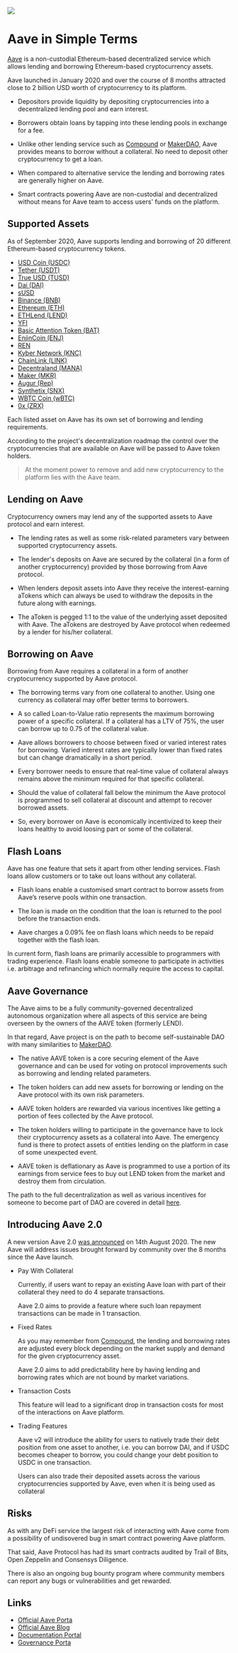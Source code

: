 ![](images/aave-Main-l.png)

# Aave in Simple Terms

[Aave](https://app.aave.com/) is a non-custodial Ethereum-based decentralized service which allows lending and borrowing Ethereum-based cryptocurrency assets. 

Aave launched in January 2020 and over the course of 8 months attracted close to 2 billion USD worth of cryptocurrency to its platform. 

- Depositors provide liquidity by depositing cryptocurrencies into a decentralized lending pool and earn interest. 

- Borrowers obtain loans by tapping into these lending pools in exchange for a fee.

- Unlike other lending service such as [Compound](/guides/token_guides/compound.md) or [MakerDAO](/guides/token_guides/makerdao.md), Aave provides means to borrow without a collateral. No need to deposit other cryptocurrency to get a loan.

- When compared to alternative service the lending and borrowing rates are generally higher on Aave.

- Smart contracts powering Aave are non-custodial and decentralized without means for Aave team to access users' funds on the platform.

## Supported Assets

As of September 2020, Aave supports lending and borrowing of 20 different Ethereum-based cryptocurrency tokens.

- [USD Coin (USDC)](https://app.aave.com/reserve-overview/USDC?pool=Aave)
- [Tether (USDT)](https://app.aave.com/reserve-overview/USDT?pool=Aave)
- [True USD (TUSD)](https://app.aave.com/reserve-overview/TUSD?pool=Aave)
- [Dai (DAI)](https://app.aave.com/reserve-overview/DAI?pool=Aave)
- [sUSD](https://app.aave.com/reserve-overview/SUSD?pool=Aave)
- [Binance (BNB)](https://app.aave.com/reserve-overview/BUSD?pool=Aave)
- [Ethereum (ETH)](https://app.aave.com/reserve-overview/ETH?pool=Aave)
- [ETHLend (LEND)](https://app.aave.com/reserve-overview/LEND?pool=Aave)
- [YFI](https://app.aave.com/reserve-overview/YFI?pool=Aave)
- [Basic Attention Token (BAT)](https://app.aave.com/reserve-overview/BAT?pool=Aave)
- [EnjinCoin (ENJ)](https://app.aave.com/reserve-overview/ENJ?pool=Aave)
- [REN](https://app.aave.com/reserve-overview/REN?pool=Aave)
- [Kyber Network (KNC)](https://app.aave.com/reserve-overview/KNC?pool=Aave)
- [ChainLink (LINK)](https://app.aave.com/reserve-overview/LINK?pool=Aave)
- [Decentraland (MANA)](https://app.aave.com/reserve-overview/MANA?pool=Aave)
- [Maker (MKR)](https://app.aave.com/reserve-overview/MKR?pool=Aave)
- [Augur (Rep)](https://app.aave.com/reserve-overview/REP?pool=Aave)
- [Synthetix (SNX)](https://app.aave.com/reserve-overview/SNX?pool=Aave)
- [WBTC Coin (wBTC)](https://app.aave.com/reserve-overview/WBTC?pool=Aave)
- [0x (ZRX)](https://app.aave.com/reserve-overview/ZRX?pool=Aave)

Each listed asset on Aave has its own set of borrowing and lending requirements.

According to the project's decentralization roadmap the control over the cryptocurrencies that are available on Aave will be passed to Aave token holders.

> At the moment power to remove and add new cryptocurrency to the platform lies with the Aave team. 

## Lending on Aave

Cryptocurrency owners may lend any of the supported assets to Aave protocol and earn interest. 

- The lending rates as well as some risk-related parameters vary between supported cryptocurrency assets. 

- The lender's deposits on Aave are secured by the collateral (in a form of another cryptocurrency) provided by those borrowing from Aave protocol.

- When lenders deposit assets into Aave they receive the interest-earning aTokens which can always be used to withdraw the deposits in the future along with earnings.

- The aToken is pegged 1:1 to the value of the underlying asset deposited with Aave. The aTokens are destroyed by Aave protocol when redeemed by a lender for his/her collateral. 

## Borrowing on Aave

Borrowing from Aave requires a collateral in a form of another cryptocurrency supported by Aave protocol.

- The borrowing terms vary from one collateral to another. Using one currency as collateral may offer better terms to borrowers. 

- A so called Loan-to-Value ratio represents the maximum borrowing power of a specific collateral. If a collateral has a LTV of 75%, the user can borrow up to 0.75 of the collateral value.

- Aave allows borrowers to choose between fixed or varied interest rates for borrowing. Varied interest rates are typically lower than fixed rates but can change dramatically in a short period.

- Every borrower needs to ensure that real-time value of collateral always remains above the minimum required for that specific collateral. 

- Should the value of collateral fall below the minimum the Aave protocol is programmed to sell collateral at discount and attempt to recover borrowed assets.

- So, every borrower on Aave is economically incentivized to keep their loans healthy to avoid loosing part or some of the collateral.

## Flash Loans

Aave has one feature that sets it apart from other lending services. Flash loans allow customers or to take out loans without any collateral. 

- Flash loans enable a customised smart contract to borrow assets from Aave’s reserve pools within one transaction. 

- The loan is made on the condition that the loan is returned to the pool before the transaction ends.

- Aave charges a 0.09% fee on flash loans which needs to be repaid together with the flash loan. 

In current form, flash loans are primarily accessible to programmers with trading experience. Flash loans enable someone to participate in activities i.e. arbitrage and refinancing which normally require the access to capital.

## Aave Governance

The Aave aims to be a fully community-governed decentralized autonomous organization where all aspects of this service are being overseen by the owners of the AAVE token (formerly LEND).

In that regard, Aave project is on the path to become self-sustainable DAO with many similarities to [MakerDAO](/guides/token_guides/makerdao.md). 

- The native AAVE token is a core securing element of the Aave governance and can be used for voting on protocol improvements such as borrowing and lending related parameters.

- The token holders can add new assets for borrowing or lending on the Aave protocol with its own risk parameters.

- AAVE token holders are rewarded via various incentives like getting a portion of fees collected by the Aave protocol.

- The token holders willing to participate in the governance have to lock their cryptocurrency assets as a collateral into Aave. The emergency fund is there to protect assets of entities lending on the platform in case of some unexpected event.

- AAVE token is deflationary as Aave is programmed to use a portion of its earnings from service fees to buy out LEND token from the market and destroy them from circulation.

The path to the full decentralization as well as various incentives for someone to become part of DAO are covered in detail [here](https://docs.aave.com/aavenomics/).

## Introducing Aave 2.0

A new version Aave 2.0 [was announced](https://medium.com/aave/aave-v2-the-seamless-finance-d52075d97a70) on 14th August 2020. The new Aave will address issues brought forward by community over the 8 months since the Aave launch.

- Pay With Collateral

    Currently, if users want to repay an existing Aave loan with part of their collateral they need to do 4 separate transactions. 
    
    Aave 2.0 aims to provide a feature where such loan repayment transactions can be made in 1 transaction.

- Fixed Rates

    As you may remember from [Compound](/guides/token_guides/compound.md), the lending and borrowing rates are adjusted every block depending on the market supply and demand for the given cryptocurrency asset.
    
    Aave 2.0 aims to add predictability here by having lending and borrowing rates which are not bound by market variations.
        
- Transaction Costs

    This feature will lead to a significant drop in transaction costs for most of the interactions on Aave platform.

- Trading Features

    Aave v2 will introduce the ability for users to natively trade their debt position from one asset to another, i.e. you can borrow DAI, and if USDC becomes cheaper to borrow, you could change your debt position to USDC in one transaction. 
    
    Users can also trade their deposited assets across the various cryptocurrencies supported by Aave, even when it is being used as collateral

## Risks

As with any DeFi service the largest risk of interacting with Aave come from a possibility of undisovered bug in smart contract powering Aave platform.

That said, Aave Protocol has had its smart contracts audited by Trail of Bits, Open Zeppelin and Consensys Diligence. 

There is also an ongoing bug bounty program where community members can report any bugs or vulnerabilities and get rewarded.
    
## Links

- [Official Aave Porta](https://app.aave.com/)
- [Official Aave Blog](https://medium.com/aave)
- [Documentation Portal](https://docs.aave.com/portal/)
- [Governance Porta](https://governance.aave.com)
